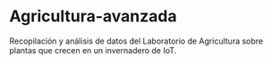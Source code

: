 # Agricultura-avanzada
Recopilación y análisis de datos del Laboratorio de  Agricultura sobre plantas que crecen en un invernadero de IoT.
